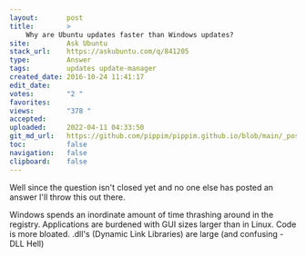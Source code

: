 ```yaml
---
layout:       post
title:        >
    Why are Ubuntu updates faster than Windows updates?
site:         Ask Ubuntu
stack_url:    https://askubuntu.com/q/841205
type:         Answer
tags:         updates update-manager
created_date: 2016-10-24 11:41:17
edit_date:    
votes:        "2 "
favorites:    
views:        "378 "
accepted:     
uploaded:     2022-04-11 04:33:50
git_md_url:   https://github.com/pippim/pippim.github.io/blob/main/_posts/2016/2016-10-24-Why-are-Ubuntu-updates-faster-than-Windows-updates_.md
toc:          false
navigation:   false
clipboard:    false
---
```


Well since the question isn't closed yet and no one else has posted an answer I'll throw this out there.

Windows spends an inordinate amount of time thrashing around in the registry. Applications are burdened with GUI sizes larger than in Linux. Code is more bloated. .dll's (Dynamic Link Libraries) are large (and confusing - DLL Hell)
